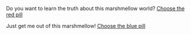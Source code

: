Do you want to learn the truth about this marshmellow world? [Choose the red pill](https://www.youtube.com/watch?v=qHkXFsK6UUg)

Just get me out of this marshmellow! [Choose the blue pill](https://www.youtube.com/watch?v=Rjn3AzOk0Bo)